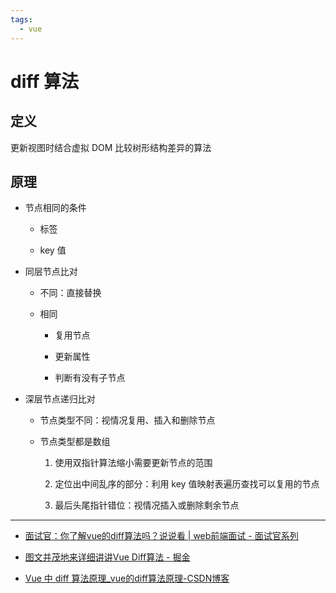 ```yaml
---
tags:
  - vue
---
```

# diff 算法

## 定义

更新视图时结合虚拟 DOM 比较树形结构差异的算法

## 原理

- 节点相同的条件

   - 标签

   - key 值

- 同层节点比对

   - 不同：直接替换

   - 相同

      - 复用节点

      - 更新属性

      - 判断有没有子节点

- 深层节点递归比对

   - 节点类型不同：视情况复用、插入和删除节点

   - 节点类型都是数组

      1. 使用双指针算法缩小需要更新节点的范围

      2. 定位出中间乱序的部分：利用 key 值映射表遍历查找可以复用的节点

      3. 最后头尾指针错位：视情况插入或删除剩余节点



---

- [面试官：你了解vue的diff算法吗？说说看 | web前端面试 - 面试官系列](https://vue3js.cn/interview/vue/diff.html)

- [图文并茂地来详细讲讲Vue Diff算法 - 掘金](https://juejin.cn/post/6971622260490797069)

- [Vue 中 diff 算法原理\_vue的diff算法原理-CSDN博客](https://blog.csdn.net/qq_38290251/article/details/125600211)